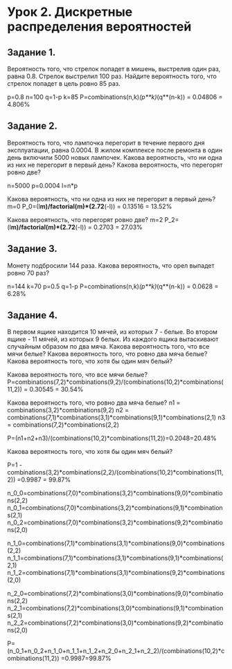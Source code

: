 # Урок 2. Дискретные распределения вероятностей

## Задание 1.
Вероятность того, что стрелок попадет в мишень, выстрелив один раз, равна 0.8. Стрелок выстрелил 100 раз. Найдите вероятность того, что стрелок попадет в цель ровно 85 раз.

p=0.8
n=100
q=1-p
k=85
P=combinations(n,k)*(p**k)*(q**(n-k)) = 0.04806 = 4.806%

## Задание 2.
Вероятность того, что лампочка перегорит в течение первого дня эксплуатации, равна 0.0004. В жилом комплексе после ремонта в один день включили 5000 новых лампочек. Какова вероятность, что ни одна из них не перегорит в первый день? Какова вероятность, что перегорят ровно две?

n=5000
p=0.0004
l=n*p

Какова вероятность, что ни одна из них не перегорит в первый день? 
m=0
P_0=(l**m)/factorial(m)*(2.72**(-l)) = 0.13516 = 13.52%

Какова вероятность, что перегорят ровно две?
m=2
P_2=(l**m)/factorial(m)*(2.72**(-l)) = 0.2703 = 27.03%

## Задание 3.
Монету подбросили 144 раза. Какова вероятность, что орел выпадет ровно 70 раз?

n=144
k=70
p=0.5
q=1-p
P=combinations(n,k)*(p**k)*(q**(n-k)) = 0.0628 = 6.28%

## Задание 4.
В первом ящике находится 10 мячей, из которых 7 - белые. Во втором ящике - 11 мячей, из которых 9 белых. Из каждого ящика вытаскивают случайным образом по два мяча. Какова вероятность того, что все мячи белые? Какова вероятность того, что ровно два мяча белые? Какова вероятность того, что хотя бы один мяч белый?


Какова вероятность того, что все мячи белые?
P=combinations(7,2)*combinations(9,2)/(combinations(10,2)*combinations(11,2))
= 0.30545 = 30.54%

Какова вероятность того, что ровно два мяча белые?
n1 = combinations(3,2)*combinations(9,2)
n2 = combinations(7,1)*combinations(3,1)*combinations(9,1)*combinations(2,1)
n3 = combinations(7,2)*combinations(2,2)

P=(n1+n2+n3)/(combinations(10,2)*combinations(11,2))=0.2048=20.48%

Какова вероятность того, что хотя бы один мяч белый?

P=1 - combinations(3,2)*combinations(2,2)/(combinations(10,2)*combinations(11,2))
=0.9987 = 99.87%

n_0_0=combinations(7,0)*combinations(3,2)*combinations(9,0)*combinations(2,2)
n_0_1=combinations(7,0)*combinations(3,2)*combinations(9,1)*combinations(2,1)
n_0_2=combinations(7,0)*combinations(3,2)*combinations(9,2)*combinations(2,0)

n_1_0=combinations(7,1)*combinations(3,1)*combinations(9,0)*combinations(2,2)
n_1_1=combinations(7,1)*combinations(3,1)*combinations(9,1)*combinations(2,1)
n_1_2=combinations(7,1)*combinations(3,1)*combinations(9,2)*combinations(2,0)

n_2_0=combinations(7,2)*combinations(3,0)*combinations(9,0)*combinations(2,2)
n_2_1=combinations(7,2)*combinations(3,0)*combinations(9,1)*combinations(2,1)
n_2_2=combinations(7,2)*combinations(3,0)*combinations(9,2)*combinations(2,0)


P=(n_0_1+n_0_2+n_1_0+n_1_1+n_1_2+n_2_0+n_2_1+n_2_2)/(combinations(10,2)*combinations(11,2))
=0.9987=99.87%

